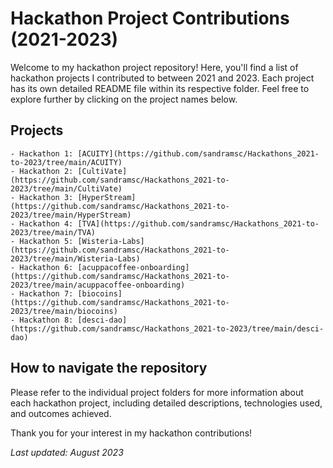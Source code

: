 # Hackathon Project Contributions (2021-2023)

<p>Welcome to my hackathon project repository! Here, you'll find a list of hackathon projects I contributed to between 2021 and 2023. Each project has its own detailed README file within its respective folder. Feel free to explore further by clicking on the project names below.
</p>

## Projects
    - Hackathon 1: [ACUITY](https://github.com/sandramsc/Hackathons_2021-to-2023/tree/main/ACUITY)
    - Hackathon 2: [CultiVate](https://github.com/sandramsc/Hackathons_2021-to-2023/tree/main/CultiVate)
    - Hackathon 3: [HyperStream](https://github.com/sandramsc/Hackathons_2021-to-2023/tree/main/HyperStream)
    - Hackathon 4: [TVA](https://github.com/sandramsc/Hackathons_2021-to-2023/tree/main/TVA)
    - Hackathon 5: [Wisteria-Labs](https://github.com/sandramsc/Hackathons_2021-to-2023/tree/main/Wisteria-Labs)
    - Hackathon 6: [acuppacoffee-onboarding](https://github.com/sandramsc/Hackathons_2021-to-2023/tree/main/acuppacoffee-onboarding)
    - Hackathon 7: [biocoins](https://github.com/sandramsc/Hackathons_2021-to-2023/tree/main/biocoins)
    - Hackathon 8: [desci-dao](https://github.com/sandramsc/Hackathons_2021-to-2023/tree/main/desci-dao)

## How to navigate the repository

<p> Please refer to the individual project folders for more information about each hackathon project, including detailed descriptions, technologies used, and outcomes achieved.</p>

<p> Thank you for your interest in my hackathon contributions!</p>

<i>Last updated: August 2023</i>
